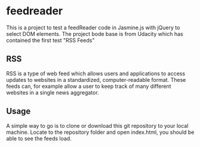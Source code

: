 # feedreader
This is a project to test a feedReader code in Jasmine.js with jQuery to select DOM elements.
The project bode base is from Udacity which has contained the first test "RSS Feeds"
## RSS
RSS is a type of web feed which allows users and applications to access updates to websites in a standardized, computer-readable format. These feeds can, for example allow a user to keep track of many different websites in a single news aggregator.

## Usage
A simple way to go is to clone or download this git repository to your local machine. Locate to the repository folder and open index.html, you should be able to see the feeds load.
